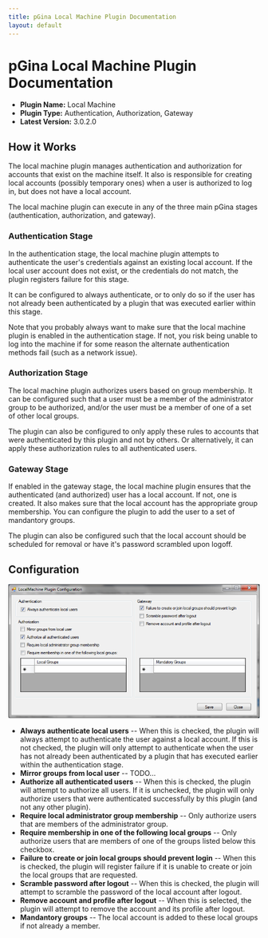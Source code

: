 ```yaml
---
title: pGina Local Machine Plugin Documentation
layout: default
---
```


pGina Local Machine Plugin Documentation
===================

* **Plugin Name:** Local Machine
* **Plugin Type:** Authentication, Authorization, Gateway
* **Latest Version:** 3.0.2.0

How it Works
--------------------

The local machine plugin manages authentication and authorization for accounts
that exist on the machine itself.  It also is responsible for creating local
accounts (possibly temporary ones) when a user is authorized to log in, but
does not have a local account.

The local machine plugin can execute in any of the three main pGina stages
(authentication, authorization, and gateway).  

<h3>Authentication Stage</h3>

In the authentication stage, the local machine plugin attempts to authenticate
the user's credentials against an existing local account.  If the local user 
account does not exist, or the credentials do not match, the
plugin registers failure for this stage.

It can be configured
to always authenticate, or to only do so if the user has not already 
been authenticated by a plugin that was executed earlier within this stage.

Note that you probably always want to make sure that the local machine plugin
is enabled in the authentication stage.  If not, you risk being unable to
log into the machine if for some reason the alternate authentication methods
fail (such as a network issue).

<h3>Authorization Stage</h3>

The local machine plugin authorizes users based on group membership.  It can be 
configured such that a user must be a member of the administrator group to be
authorized, and/or the user must be a member of one of a set of other local
groups.

The plugin can also be configured to only apply these rules to accounts that
were authenticated by this plugin and not by others.  Or alternatively, it can
apply these authorization rules to all authenticated users.

<h3>Gateway Stage</h3>

If enabled in the gateway stage, the local machine plugin ensures that the
authenticated (and authorized) user has a local account.  If not, one is created.
It also makes sure that the local account has the appropriate group membership.
You can configure the plugin to add the user to a set of mandantory groups.

The plugin can also be configured such that the local account should be scheduled
for removal or have it's password scrambled upon logoff.

Configuration
--------------------

![LocalMachine Plugin Configuration](images/local_machine_config.png)

* **Always authenticate local users** -- When this is checked, the plugin will always
attempt to authenticate the user against a local account.  If this is not checked, 
the plugin will only attempt to authenticate when the user has not already been
authenticated by a plugin that has executed earlier within the authentication stage.
* **Mirror groups from local user** -- TODO...
* **Authorize all authenticated users** -- When this is checked, the plugin will 
attempt to authorize all users.  If it is unchecked, the plugin will only authorize
users that were authenticated successfully by this plugin (and not any other plugin).
* **Require local administrator group membership** -- Only authorize users that are
members of the administrator group.
* **Require membership in one of the following local groups** -- Only authorize users
that are members of one of the groups listed below this checkbox.
* **Failure to create or join local groups should prevent login** -- When this is 
checked, the plugin will register failure if it is unable to create or join the
local groups that are requested.
* **Scramble password after logout** -- When this is checked, the plugin will attempt
to scramble the password of the local account after logout.
* **Remove account and profile after logout** -- When this is selected, the plugin
will attempt to remove the account and its profile after logout.
* **Mandantory groups** -- The local account is added to these local groups if not
already a member.